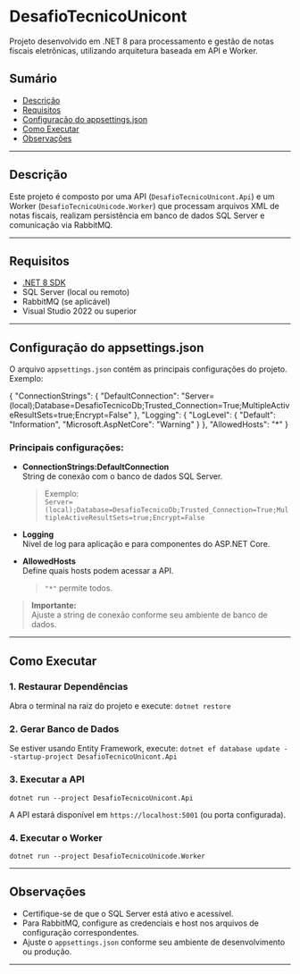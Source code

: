 # DesafioTecnicoUnicont

Projeto desenvolvido em .NET 8 para processamento e gestão de notas fiscais eletrônicas, utilizando arquitetura baseada em API e Worker.

## Sumário

- [Descrição](#descrição)
- [Requisitos](#requisitos)
- [Configuração do appsettings.json](#configuração-do-appsettingsjson)
- [Como Executar](#como-executar)
- [Observações](#observações)

---

## Descrição

Este projeto é composto por uma API (`DesafioTecnicoUnicont.Api`) e um Worker (`DesafioTecnicoUnicode.Worker`) que processam arquivos XML de notas fiscais, realizam persistência em banco de dados SQL Server e comunicação via RabbitMQ.

---

## Requisitos

- [.NET 8 SDK](https://dotnet.microsoft.com/download/dotnet/8.0)
- SQL Server (local ou remoto)
- RabbitMQ (se aplicável)
- Visual Studio 2022 ou superior

---

## Configuração do appsettings.json

O arquivo `appsettings.json` contém as principais configurações do projeto. Exemplo:

{ "ConnectionStrings": { "DefaultConnection": "Server=(local);Database=DesafioTecnicoDb;Trusted_Connection=True;MultipleActiveResultSets=true;Encrypt=False" }, "Logging": { "LogLevel": { "Default": "Information", "Microsoft.AspNetCore": "Warning" } }, "AllowedHosts": "*" }


### Principais configurações:

- **ConnectionStrings:DefaultConnection**  
  String de conexão com o banco de dados SQL Server.  
  > Exemplo:  
  `Server=(local);Database=DesafioTecnicoDb;Trusted_Connection=True;MultipleActiveResultSets=true;Encrypt=False`

- **Logging**  
  Nível de log para aplicação e para componentes do ASP.NET Core.

- **AllowedHosts**  
  Define quais hosts podem acessar a API.  
  > `"*"` permite todos.

> **Importante:**  
> Ajuste a string de conexão conforme seu ambiente de banco de dados.

---

## Como Executar

### 1. Restaurar Dependências

Abra o terminal na raiz do projeto e execute:
`dotnet restore`
### 2. Gerar Banco de Dados

Se estiver usando Entity Framework, execute:
`dotnet ef database update --startup-project DesafioTecnicoUnicont.Api`

### 3. Executar a API
`dotnet run --project DesafioTecnicoUnicont.Api`

A API estará disponível em `https://localhost:5001` (ou porta configurada).

### 4. Executar o Worker
`dotnet run --project DesafioTecnicoUnicode.Worker`

---

## Observações

- Certifique-se de que o SQL Server está ativo e acessível.
- Para RabbitMQ, configure as credenciais e host nos arquivos de configuração correspondentes.
- Ajuste o `appsettings.json` conforme seu ambiente de desenvolvimento ou produção.

---


